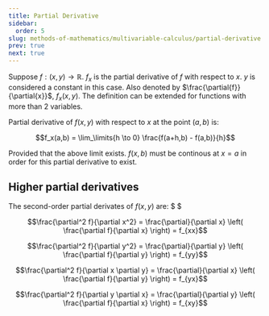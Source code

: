 ```yaml
---
title: Partial Derivative
sidebar:
  order: 5
slug: methods-of-mathematics/multivariable-calculus/partial-derivative
prev: true
next: true
---
```


Suppose $f: (x,y) \rightarrow \mathbb{R}$. $f_x$ is the partial derivative of
$f$ with respect to $x$. $y$ is considered a constant in this case. Also denoted
by $\frac{\partial{f}}{\partial{x}}$, $f_x(x,y)$. The definition can be extended
for functions with more than 2 variables.

Partial derivative of $f(x,y)$ with respect to $x$ at the point $(a,b)$ is:

```math
f_x(a,b) = \lim_\limits{h \to 0} \frac{f(a+h,b) - f(a,b)}{h}
```

Provided that the above limit exists. $f(x,b)$ must be continous at $x=a$ in
order for this partial derivative to exist.

## Higher partial derivatives

The second-order partial derivates of $f(x,y)$ are: $ $

```math
\frac{\partial^2 f}{\partial x^2} = \frac{\partial}{\partial x} \left( \frac{\partial f}{\partial x} \right) = f_{xx}
```

```math
\frac{\partial^2 f}{\partial y^2} = \frac{\partial}{\partial y} \left( \frac{\partial f}{\partial y} \right) = f_{yy}
```

```math
\frac{\partial^2 f}{\partial x \partial y} = \frac{\partial}{\partial x} \left( \frac{\partial f}{\partial y} \right) = f_{yx}
```

```math
\frac{\partial^2 f}{\partial y \partial x} = \frac{\partial}{\partial y} \left( \frac{\partial f}{\partial x} \right) = f_{xy}
```
